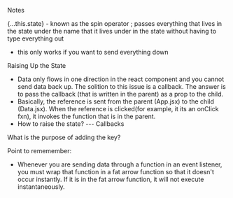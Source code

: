 Notes

{...this.state} - known as the spin operator ; passes everything that lives in the state under the name that it lives under in the state without having to type everything out
- this only works if you want to send everything down 

Raising Up the State 
- Data only flows in one direction in the react component and you cannot send data back up. The solition to this issue is a callback. The answer is to pass the callback (that is written in the parent) as a prop to the child. 
- Basically, the reference is sent from the parent (App.jsx) to the child (Data.jsx). When the reference is clicked(for example, it its an onClick fxn), it invokes the function that is in the parent. 
- How to raise the state?
--- Callbacks

What is the purpose of adding the key? 

Point to rememember: 
- Whenever you are sending data through a function in an event listener, you must wrap that function in a fat arrow function so that it doesn't occur instantly. If it is in the fat arrow function, it will not execute instantaneously.  